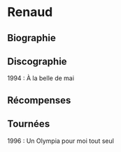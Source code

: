 # Renaud

## Biographie

## Discographie

1994 : À la belle de mai

## Récompenses

## Tournées

1996 : Un Olympia pour moi tout seul